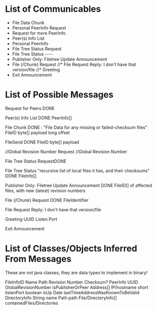 List of Communicables
=========================

* File Data Chunk
* Personal PeerInfo Request
* Request for more PeerInfo
* Peer(s) Info List
* Personal PeerInfo
* File Tree Status Request
* File Tree Status ----
* Publisher Only: Filetree Update Announcement
* File (/Chunk) Request
//* File Request Reply: I don't have that version/file
//* Greeting
* Exit Announcement


List of Possible Messages
=========================


Request for Peers       DONE

Peer(s) Info List       DONE
    PeerInfo[]

File Chunk              DONE
:   "File Data for any missing or failed-checksum files"
    FileID
    byte[] payload
    long offset
    
FileSend                DONE
    FileID
    byte[] payload

//Global Revision Number Request
//Global Revision Number

File Tree Status RequestDONE

File Tree Status "recursive list of local files it has, and their checksums" DONE
    FileInfo[]

Publisher Only: Filetree Update Announcement  DONE
    FileID[] of affected files, with new (latest) revision numbers

File (/Chunk) Request   DONE
    FileIdentifier

File Request Reply: I don't have that version/file

Greeting
    UUID
    Listen Port

Exit Announcement

List of Classes/Objects Inferred From Messages
==============================================

These are not java classes, they are data types to implement in binary!

FileInfoID
    Name
    Path
    Revision Number
    Checksum?
PeerInfo
    UUID
    GlobalRevisionNumber
    isPublisherOrPeer
    Address[]
        IP/hostname
        short listenPort
        boolean isUp
        Date lastTimeAddressWasKnownToBeValid
DirectoryInfo
    String name
    Path path
    File/DirectoryInfo[] containedFiles/Directories

